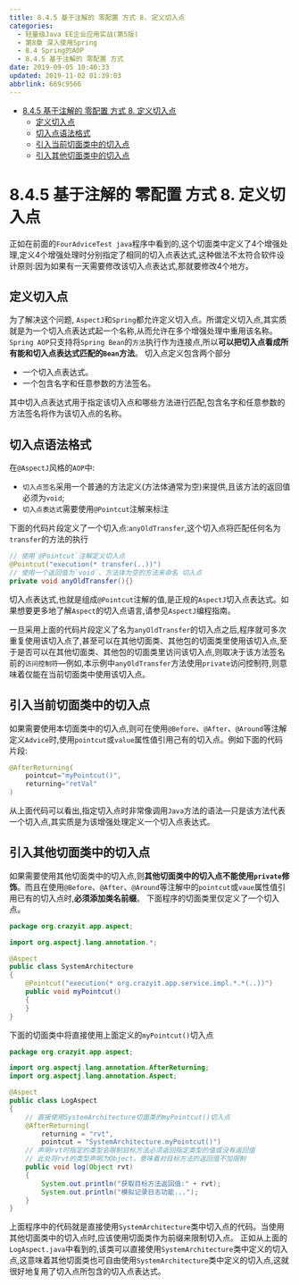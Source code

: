 ```yaml
---
title: 8.4.5 基于注解的 零配置 方式 8. 定义切入点
categories: 
  - 轻量级Java EE企业应用实战(第5版)
  - 第8章 深入使用Spring
  - 8.4 Spring的AOP
  - 8.4.5 基于注解的 零配置 方式
date: 2019-09-05 10:40:33
updated: 2019-11-02 01:39:03
abbrlink: 669c9566
---
```

- [8.4.5 基于注解的 零配置 方式 8. 定义切入点](/ReadingNotes/669c9566/#8-4-5-基于注解的-零配置-方式-8-定义切入点)
    - [定义切入点](/ReadingNotes/669c9566/#定义切入点)
    - [切入点语法格式](/ReadingNotes/669c9566/#切入点语法格式)
    - [引入当前切面类中的切入点](/ReadingNotes/669c9566/#引入当前切面类中的切入点)
    - [引入其他切面类中的切入点](/ReadingNotes/669c9566/#引入其他切面类中的切入点)

<!--more-->
<script src="https://cdn.bootcss.com/jquery/3.4.0/jquery.slim.min.js"></script>
<script>$(document).ready(function () {$(".post-body > ul:nth-child(1)").hide();});</script>

<!--end-->
<!--SSTStart-->
# 8.4.5 基于注解的 零配置 方式 8. 定义切入点 #
正如在前面的`FourAdviceTest java`程序中看到的,这个切面类中定义了4个增强处理,定义4个增强处理时分别指定了相同的切入点表达式,这种做法不太符合软件设计原则:因为如果有一天需要修改该切入点表达式,那就要修改4个地方。
## 定义切入点 ##
为了解决这个问题, `AspectJ`和`Spring`都允许定义切入点。所谓定义切入点,其实质就是为一个切入点表达式起一个名称,从而允许在多个增强处理中重用该名称。
`Spring AOP`只支持将`Spring Bean`的`方法`执行作为连接点,所以**可以把切入点看成所有能和切入点表达式匹配的`Bean`方法**。
切入点定义包含两个部分
- 一个切入点表达式。
- 一个包含名字和任意参数的方法签名。

其中切入点表达式用于指定该切入点和哪些方法进行匹配,包含名字和任意参数的方法签名将作为该切入点的名称。
## 切入点语法格式 ##
在`@AspectJ`风格的`AOP`中:
- `切入点签名`采用一个普通的方法定义(方法体通常为空)来提供,且该方法的返回值必须为`void`;
- `切入点表达式`需要使用`@Pointcut`注解来标注

下面的代码片段定义了一个切入点:`anyOldTransfer`,这个切入点将匹配任何名为`transfer`的方法的执行
```java
// 使用`@Pointcut`注解定义切入点
@Pointcut("execution(* transfer(..))")
// 使用一个返回值为`void`、方法体为空的方法来命名 切入点
private void anyOldTransfer(){}
```
切入点表达式,也就是组成`@Pointcut`注解的值,是正规的`AspectJ`切入点表达式。如果想要更多地了解`Aspect`的切入点语言,请参见`AspectJ`编程指南。

一旦采用上面的代码片段定义了名为`anyOldTransfer`的切入点之后,程序就可多次重复使用该切入点了,甚至可以在其他切面类、其他包的切面类里使用该切入点,至于是否可以在其他切面类、其他包的切面类里访问该切入点,则取决于该方法签名前的`访问控制符`—例如,本示例中`anyOldTransfer`方法使用`private`访问控制符,则意味着仅能在当前切面类中使用该切入点。
## 引入当前切面类中的切入点 ##
如果需要使用本切面类中的切入点,则可在使用`@Before`、`@After`、`@Around`等注解定义`Advice`时,使用`pointcut`或`value`属性值引用己有的切入点。例如下面的代码片段:
```java
@AfterReturning(
    pointcut="myPointcut()",
    returning="retVal"
)
```
从上面代码可以看出,指定切入点时非常像调用`Java`方法的语法—只是该方法代表一个切入点,其实质是为该增强处理定义一个切入点表达式。
## 引入其他切面类中的切入点 ##
如果需要使用其他切面类中的切入点,则**其他切面类中的切入点不能使用`private`修饰**。而且在使用`@Before`、`@After`、`@Around`等注解中的`pointcut`或`vaue`属性值引用已有的切入点时,**必须添加类名前缀**。
下面程序的切面类里仅定义了一个切入点。
```java
package org.crazyit.app.aspect;

import org.aspectj.lang.annotation.*;

@Aspect
public class SystemArchitecture
{
    @Pointcut("execution(* org.crazyit.app.service.impl.*.*(..))")
    public void myPointcut()
    {
    }
}
```
下面的切面类中将直接使用上面定义的`myPointcut()`切入点
```java
package org.crazyit.app.aspect;

import org.aspectj.lang.annotation.AfterReturning;
import org.aspectj.lang.annotation.Aspect;

@Aspect
public class LogAspect
{
    // 直接使用SystemArchitecture切面类的myPointcut()切入点
    @AfterReturning(
        returning = "rvt",
        pointcut = "SystemArchitecture.myPointcut()")
    // 声明rvt时指定的类型会限制目标方法必须返回指定类型的值或没有返回值
    // 此处将rvt的类型声明为Object，意味着对目标方法的返回值不加限制
    public void log(Object rvt)
    {
        System.out.println("获取目标方法返回值:" + rvt);
        System.out.println("模拟记录日志功能...");
    }
}
```
上面程序中的代码就是直接使用`SystemArchitecture`类中切入点的代码。当使用其他切面类中的切入点时,应该使用切面类作为前缀来限制切入点。
正如从上面的`LogAspect.java`中看到的,该类可以直接使用`SystemArchitecture`类中定义的切入点,这意味着其他切面类也可自由使用`SystemArchitecture`类中定义的切入点,这就很好地复用了切入点所包含的切入点表达式。

<!--SSTStop-->


